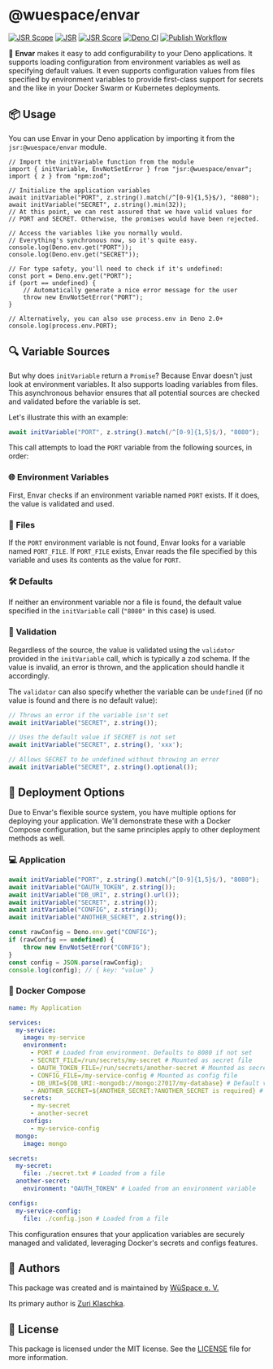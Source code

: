 # @wuespace/envar

[![JSR Scope](https://jsr.io/badges/@wuespace)](https://jsr.io/@wuespace)
[![JSR](https://jsr.io/badges/@wuespace/envar)](https://jsr.io/@wuespace/envar)
[![JSR Score](https://jsr.io/badges/@wuespace/envar/score)](https://jsr.io/@wuespace/envar)
[![Deno CI](https://github.com/wuespace/envar/actions/workflows/deno-ci.yml/badge.svg)](https://github.com/wuespace/envar/actions/workflows/deno-ci.yml)
[![Publish Workflow](https://github.com/wuespace/envar/actions/workflows/publish-jsr.yml/badge.svg)](https://github.com/wuespace/envar/actions/workflows/publish-jsr.yml)

🚀 **Envar** makes it easy to add configurability to your Deno applications.
It supports loading configuration from environment variables as well as
specifying default values.
It even supports configuration values from files specified by environment
variables to provide first-class support for secrets and the like in your
Docker Swarm or Kubernetes deployments.

## 📦 Usage

You can use Envar in your Deno application by importing it from the
`jsr:@wuespace/envar` module.

```tsx
// Import the initVariable function from the module
import { initVariable, EnvNotSetError } from "jsr:@wuespace/envar";
import { z } from "npm:zod";

// Initialize the application variables
await initVariable("PORT", z.string().match(/^[0-9]{1,5}$/), "8080");
await initVariable("SECRET", z.string().min(32));
// At this point, we can rest assured that we have valid values for
// PORT and SECRET. Otherwise, the promises would have been rejected.

// Access the variables like you normally would.
// Everything's synchronous now, so it's quite easy.
console.log(Deno.env.get("PORT"));
console.log(Deno.env.get("SECRET"));

// For type safety, you'll need to check if it's undefined:
const port = Deno.env.get("PORT");
if (port == undefined) {
    // Automatically generate a nice error message for the user
    throw new EnvNotSetError("PORT");
}

// Alternatively, you can also use process.env in Deno 2.0+
console.log(process.env.PORT);
```

## 🔍 Variable Sources

But why does `initVariable` return a `Promise`? Because Envar doesn't just look at environment variables. It also supports loading variables from files. This asynchronous behavior ensures that all potential sources are checked and validated before the variable is set.

Let's illustrate this with an example:

```ts
await initVariable("PORT", z.string().match(/^[0-9]{1,5}$/), "8080");
```

This call attempts to load the `PORT` variable from the following sources, in order:

### 🌐 Environment Variables

First, Envar checks if an environment variable named `PORT` exists. If it does, the value is validated and used.

### 📂 Files

If the `PORT` environment variable is not found, Envar looks for a variable named `PORT_FILE`. If `PORT_FILE` exists, Envar reads the file specified by this variable and uses its contents as the value for `PORT`.

### 🛠️ Defaults

If neither an environment variable nor a file is found, the default value specified in the `initVariable` call (`"8080"` in this case) is used.

### 🚨 Validation

Regardless of the source, the value is validated using the `validator` provided in the `initVariable` call, which is typically a zod schema. If the value is invalid, an error is thrown, and the application should handle it accordingly.

The `validator` can also specify whether the variable can be `undefined` (if no value is found and there is no default value):

```ts
// Throws an error if the variable isn't set
await initVariable("SECRET", z.string()); 

// Uses the default value if SECRET is not set
await initVariable("SECRET", z.string(), 'xxx'); 

// Allows SECRET to be undefined without throwing an error
await initVariable("SECRET", z.string().optional()); 
```

## 🚀 Deployment Options

Due to Envar's flexible source system, you have multiple options for deploying your application. We'll demonstrate these with a Docker Compose configuration, but the same principles apply to other deployment methods as well.

### 💻 Application

```ts
await initVariable("PORT", z.string().match(/^[0-9]{1,5}$/), "8080");
await initVariable("OAUTH_TOKEN", z.string());
await initVariable("DB_URI", z.string().url());
await initVariable("SECRET", z.string());
await initVariable("CONFIG", z.string());
await initVariable("ANOTHER_SECRET", z.string());

const rawConfig = Deno.env.get("CONFIG");
if (rawConfig == undefined) {
    throw new EnvNotSetError("CONFIG");
}
const config = JSON.parse(rawConfig);
console.log(config); // { key: "value" }
```

### 🐳 Docker Compose

```yaml
name: My Application

services:
  my-service:
    image: my-service
    environment:
      - PORT # Loaded from environment. Defaults to 8080 if not set
      - SECRET_FILE=/run/secrets/my-secret # Mounted as secret file
      - OAUTH_TOKEN_FILE=/run/secrets/another-secret # Mounted as secret file
      - CONFIG_FILE=/my-service-config # Mounted as config file
      - DB_URI=${DB_URI:-mongodb://mongo:27017/my-database} # Default value
      - ANOTHER_SECRET=${ANOTHER_SECRET:?ANOTHER_SECRET is required} # Required variable
    secrets:
      - my-secret
      - another-secret
    configs:
      - my-service-config
  mongo:
    image: mongo

secrets:
  my-secret:
    file: ./secret.txt # Loaded from a file
  another-secret:
    environment: "OAUTH_TOKEN" # Loaded from an environment variable

configs:
  my-service-config:
    file: ./config.json # Loaded from a file
```

This configuration ensures that your application variables are securely managed and validated, leveraging Docker's secrets and configs features.

## 👥 Authors

This package was created and is maintained by [WüSpace e. V.](https://github.com/wuespace)

Its primary author is [Zuri Klaschka](https://github.com/pklaschka).

## 📄 License

This package is licensed under the MIT license. See the [LICENSE](LICENSE) file for more information.
